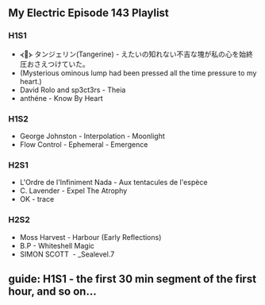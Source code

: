 ## My Electric Episode 143 Playlist

### H1S1
* ⦓🍊⦔ タンジェリン(Tangerine) - えたいの知れない不吉な塊が私の心を始終圧おさえつけていた。
* (Mysterious ominous lump had been pressed all the time pressure to my heart.)
* David Rolo and sp3ct3rs - Theia
* anthéne - Know By Heart

### H1S2
* George Johnston - Interpolation - Moonlight
* Flow Control - Ephemeral - Emergence

### H2S1
* L'Ordre de l'Infiniment Nada - Aux tentacules de l'espèce
* C. Lavender - Expel The Atrophy
* OK - trace

### H2S2
* Moss Harvest - Harbour (Early Reflections)
* B.P - Whiteshell Magic
* SIMON SCOTT  - _Sealevel.7

## guide: H1S1 - the first 30 min segment of the first hour, and so on...
